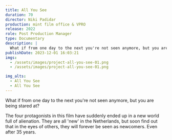 ```yaml
---
title: All You See
duration: 70
director: Niki Padidar
production: mint film office & VPRO
release: 2022
role: Post Production Manager
type: Documentary
description: |
  What if from one day to the next you're not seen anymore, but you are being stared at?
publishDate: 2023-12-01 16:03:21
imgs:
  - /assets/images/project-all-you-see-01.png
  - /assets/images/project-all-you-see-01.png

img_alts:
  - All You See
  - All You See
---
```


What if from one day to the next you're not seen anymore, but you are being stared at?

The four protagonists in this film have suddenly ended up in a new world full of alienation. They are all 'new' in the Netherlands, but soon find out that in the eyes of others, they will forever be seen as newcomers. Even after 35 years.
